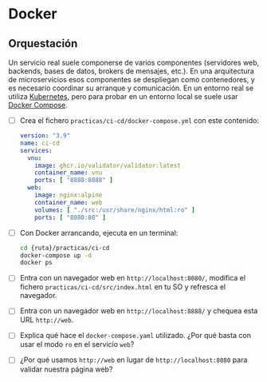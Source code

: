 # Docker
## Orquestación

Un servicio real suele componerse de varios componentes (servidores web, backends, bases de datos, brokers de mensajes, etc.). En una arquitectura de microservicios esos componentes se despliegan como contenedores, y es necesario coordinar su arranque y comunicación. En un entorno real se utiliza [Kubernetes](https://kubernetes.io/), pero para probar en un entorno local se suele usar [Docker Compose](https://docs.docker.com/compose/).

<task-list title="Práctica Docker - Ejercicio 1 de 4 - Orquestación"></task-list>

- [ ] Crea el fichero `practicas/ci-cd/docker-compose.yml` con este contenido:
  ```yaml
  version: "3.9"
  name: ci-cd
  services:
    vnu:
      image: ghcr.io/validator/validator:latest
      container_name: vnu
      ports: [ "8888:8888" ]
    web:
      image: nginx:alpine
      container_name: web
      volumes: [ "./src:/usr/share/nginx/html:ro" ]
      ports: [ "8080:80" ]
  ```
- [ ] Con Docker arrancando, ejecuta en un terminal:
  ```bash
  cd {ruta}/practicas/ci-cd
  docker-compose up -d
  docker ps
  ```
- [ ] Entra con un navegador web en `http://localhost:8080/`, modifica el fichero `practicas/ci-cd/src/index.html` en tu SO y refresca el navegador.
- [ ] Entra con un navegador web en `http://localhost:8888/` y chequea esta URL `http://web`.

- [ ] Explica qué hace el `docker-compose.yaml` utilizado. ¿Por qué basta con usar el modo `ro` en el servicio `web`?
- [ ] ¿Por qué usamos `http://web` en lugar de `http://localhost:8080` para validar nuestra página web? 

